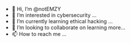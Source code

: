 - 👋 Hi, I’m @notEMZY
- 👀 I’m interested in cybersecurity ...
- 🌱 I’m currently learning ethical hacking ...
- 💞️ I’m looking to collaborate on learning more...
- 📫 How to reach me ...

<!---
notEMZY/notEMZY is a ✨ special ✨ repository because its `README.md` (this file) appears on your GitHub profile.
You can click the Preview link to take a look at your changes.
--->
